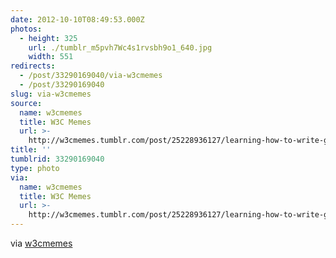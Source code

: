 ```yaml
---
date: 2012-10-10T08:49:53.000Z
photos:
  - height: 325
    url: ./tumblr_m5pvh7Wc4s1rvsbh9o1_640.jpg
    width: 551
redirects:
  - /post/33290169040/via-w3cmemes
  - /post/33290169040
slug: via-w3cmemes
source:
  name: w3cmemes
  title: W3C Memes
  url: >-
    http://w3cmemes.tumblr.com/post/25228936127/learning-how-to-write-good-test-assertions-at
title: ''
tumblrid: 33290169040
type: photo
via:
  name: w3cmemes
  title: W3C Memes
  url: >-
    http://w3cmemes.tumblr.com/post/25228936127/learning-how-to-write-good-test-assertions-at
---
```

<p>via <a href="http://w3cmemes.tumblr.com/post/25228936127/learning-how-to-write-good-test-assertions-at" class="tumblr_blog">w3cmemes</a></p>

